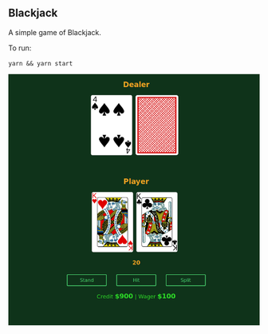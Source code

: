 ## Blackjack

A simple game of Blackjack.

To run:

```
yarn && yarn start
```


![Blackjack](blackjack.png)
